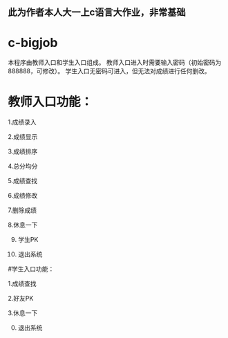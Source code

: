 ## 此为作者本人大一上c语言大作业，非常基础
# c-bigjob
本程序由教师入口和学生入口组成。
教师入口进入时需要输入密码（初始密码为888888，可修改）。
学生入口无密码可进入，但无法对成绩进行任何删改。
# 教师入口功能：

1.成绩录入

2.成绩显示

3.成绩排序  

4.总分均分

5.成绩查找 

6.成绩修改      

7.删除成绩

8.休息一下

9. 学生PK

0. 退出系统
   
#学生入口功能：

1.成绩查找

2.好友PK 

3.休息一下  

0. 退出系统
